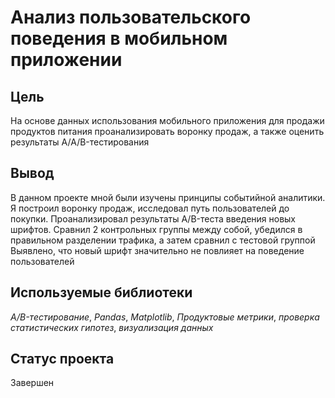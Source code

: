 # Анализ пользовательского поведения в мобильном приложении

## Цель

На основе данных использования мобильного приложения для продажи
продуктов питания проанализировать воронку продаж, а также оценить результаты A/A/B-тестирования 

## Вывод

В данном проекте мной были изучены принципы событийной аналитики. Я построил
воронку продаж, исследовал путь пользователей до покупки. Проанализировал
результаты A/B-теста введения новых шрифтов. Сравнил 2 контрольных группы между
собой, убедился в правильном разделении трафика, а затем сравнил с тестовой группой
Выявлено, что новый шрифт значительно не повлияет на поведение пользователей

## Используемые библиотеки

*A/B-тестирование*, *Pandas*, *Matplotlib*, *Продуктовые метрики*, *проверка статистических гипотез*, *визуализация данных*

## Статус проекта

Завершен
